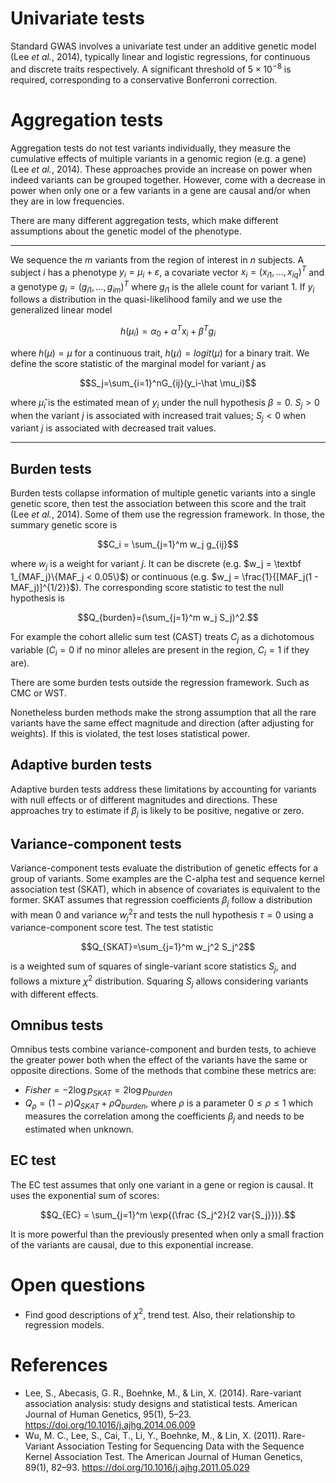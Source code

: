 <script type="text/x-mathjax-config">
  MathJax.Hub.Config({
    TeX: {
      equationNumbers: {
        autoNumber: "AMS"
      }
    },
    tex2jax: {
      inlineMath: [ ['$','$'] ],
      displayMath: [ ['$$','$$'] ],
      processEscapes: true,
    }
  });
</script>
<script type="text/javascript"
        src="http://cdn.mathjax.org/mathjax/latest/MathJax.js?config=TeX-AMS-MML_HTMLorMML">
</script>

# Univariate tests

Standard GWAS involves a univariate test under an additive genetic model (Lee *et al.*, 2014), typically linear and logistic regressions, for continuous and discrete traits respectively. A significant threshold of $5 \times 10^{-8}$ is required, corresponding to a conservative Bonferroni correction.

# Aggregation tests

Aggregation tests do not test variants individually, they measure the cumulative effects of multiple variants in a genomic region (e.g. a gene) (Lee *et al.*, 2014). These approaches provide an increase on power when indeed variants can be grouped together. However, come with a decrease in power when only one or a few variants in a gene are causal and/or when they are in low frequencies.

There are many different aggregation tests, which make different assumptions about the genetic model of the phenotype.

---

We sequence the $m$ variants from the region of interest in $n$ subjects. A subject $i$ has a phenotype $y_i = \mu_i + \varepsilon$, a covariate vector $x_i = (x_{i1}, ..., x_{iq})^T$ and a genotype $g_i = (g_{i1}, ..., g_{im})^T$ where $g_{i1}$ is the allele count for variant 1. If $y_i$
 follows a distribution in the quasi-likelihood family and we use the generalized linear model

$$h(\mu_i) = \alpha_0+\alpha^Tx_i+\beta^Tg_i$$

where $h(\mu) = \mu$ for a continuous trait, $h(\mu)=logit(\mu)$ for a binary trait. We define the score statistic of the marginal model for variant $j$ as

$$S_j=\sum_{i=1}^nG_{ij}(y_i-\hat \mu_i)$$

where $\hat \mu_i$ is the estimated mean of $y_i$ under the null hypothesis $\beta = 0$. $S_j > 0$ when the variant $j$ is associated with increased trait values; $S_j < 0$ when variant $j$ is associated with decreased trait values.

---

## Burden tests

Burden tests collapse information of multiple genetic variants into a single genetic score, then test the association between this score and the trait (Lee *et al.*, 2014). Some of them use the regression framework. In those, the summary genetic score is

$$C_i = \sum_{j=1}^m w_j g_{ij}$$

where $w_j$ is a weight for variant $j$. It can be discrete (e.g. $w_j = \textbf 1_{MAF_j}\{MAF_j < 0.05\}$) or continuous (e.g. $w_j = \frac{1}{[MAF_j(1 - MAF_j)]^{1/2}}$). The corresponding score statistic to test the null hypothesis is

$$Q_{burden}=(\sum_{j=1}^m w_j S_j)^2.$$

For example the cohort allelic sum test (CAST) treats $C_j$ as a dichotomous variable ($C_i=0$ if no minor alleles are present in the region, $C_i=1$ if they are).

There are some burden tests outside the regression framework. Such as CMC or WST.

Nonetheless burden methods make the strong assumption that all the rare variants have the same effect magnitude and direction (after adjusting for weights). If this is violated, the test loses statistical power.

## Adaptive burden tests

Adaptive burden tests address these limitations by accounting for variants with null effects or of different magnitudes and directions. These approaches try to estimate if $\beta_j$ is likely to be positive, negative or zero.

## Variance-component tests

Variance-component tests evaluate the distribution of genetic effects for a group of variants. Some examples are the C-alpha test and sequence kernel association test (SKAT), which in absence of covariates is equivalent to the former. SKAT assumes that regression coefficients $\beta_j$ follow a distribution with mean 0 and variance $w_j^2\tau$ and tests the null hypothesis $\tau = 0$ using a variance-component score test. The test statistic

$$Q_{SKAT}=\sum_{j=1}^m w_j^2 S_j^2$$

is a weighted sum of squares of single-variant score statistics $S_j$, and follows a mixture $\chi^2$ distribution. Squaring $S_j$ allows considering variants with different effects.

## Omnibus tests

Omnibus tests combine variance-component and burden tests, to achieve the greater power both when the effect of the variants have the same or opposite directions. Some of the methods that combine these metrics are:

- $Fisher = -2 \log{p_{SKAT}} =2 \log{p_{burden}}$
- $Q_{\rho}=(1-\rho)Q_{SKAT}+\rho Q_{burden}$, where $\rho$ is a parameter $0 \le \rho \le 1$ which measures the correlation among the coefficients $\beta_j$ and needs to be estimated when unknown.

## EC test

The EC test assumes that only one variant in a gene or region is causal. It uses the exponential sum of scores:

$$Q_{EC} = \sum_{j=1}^m \exp{(\frac {S_j^2}{2 var{S_j}})}.$$

It is more powerful than the previously presented when only a small fraction of the variants are causal, due to this exponential increase.

# Open questions

* Find good descriptions of $\chi^2$, trend test. Also, their relationship to regression models.

# References

* Lee, S., Abecasis, G. R., Boehnke, M., & Lin, X. (2014). Rare-variant association analysis: study designs and statistical tests. American Journal of Human Genetics, 95(1), 5–23. https://doi.org/10.1016/j.ajhg.2014.06.009
* Wu, M. C., Lee, S., Cai, T., Li, Y., Boehnke, M., & Lin, X. (2011). Rare-Variant Association Testing for Sequencing Data with the Sequence Kernel Association Test. The American Journal of Human Genetics, 89(1), 82–93. https://doi.org/10.1016/j.ajhg.2011.05.029
